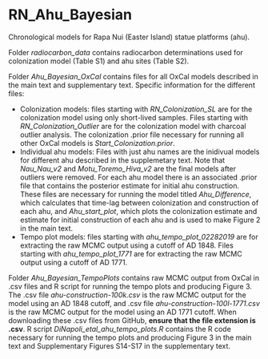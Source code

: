 # RN_Ahu_Bayesian
Chronological models for Rapa Nui (Easter Island) statue platforms (ahu).

Folder _radiocarbon_data_ contains radiocarbon determinations used for colonization model (Table S1) and ahu sites (Table S2).

Folder _Ahu_Bayesian_OxCal_ contains files for all OxCal models described in the main text and supplementary text.
Specific information for the different files:
- Colonization models: files starting with _RN_Colonization_SL_ are for the colonization model using only short-lived samples. Files starting with _RN_Colonization_Outlier_ are for the colonization model with charcoal outlier analysis. The colonization .prior file necessary for running all other OxCal models is _Start_Colonization.prior_.
- Individual ahu models: Files with just ahu names are the inidivual models for different ahu described in the supplemetary text. Note that _Nau_Nau_v2_ and _Motu_Toremo_Hiva_v2_ are the final models after outliers were removed. For each ahu model there is an associated .prior file that contains the posterior estimate for initial ahu construction. These files are necessary for running the model titled _Ahu_Difference_, which calculates that time-lag between colonization and construction of each ahu, and _Ahu_start_plot_, which plots the colonization estimate and estimate for initial construction of each ahu and is used to make Figure 2 in the main text.
- Tempo plot models: files starting with _ahu_tempo_plot_02282019_ are for extracting the raw MCMC output using a cutoff of AD 1848. Files starting with _ahu_tempo_plot_1771_ are for extracting the raw MCMC output using a cutoff of AD 1771.

Folder _Ahu_Bayesian_TempoPlots_ contains raw MCMC output from OxCal in .csv files and R script for running the tempo plots and producing Figure 3. The .csv file _ahu-construction-100k.csv_ is the raw MCMC output for the model using an AD 1848 cutoff, and .csv file _ahu-construction-100l-1771.csv_ is the raw MCMC output for the model using an AD 1771 cutoff. When downloading these .csv files from GitHub, **ensure that the file extension is .csv**. R script _DiNapoli_etal_ahu_tempo_plots.R_ contains the R code necessary for running the tempo plots and producing Figure 3 in the main text and Supplementary Figures S14-S17 in the supplementary text.
